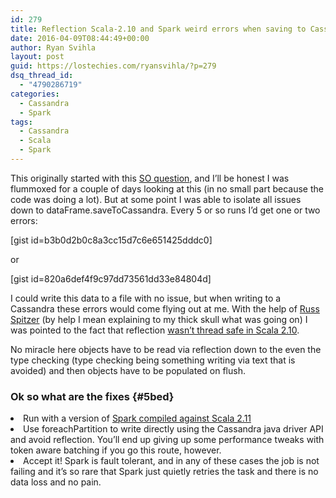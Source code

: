 ```yaml
---
id: 279
title: Reflection Scala-2.10 and Spark weird errors when saving to Cassandra
date: 2016-04-09T08:44:49+00:00
author: Ryan Svihla
layout: post
guid: https://lostechies.com/ryansvihla/?p=279
dsq_thread_id:
  - "4790286719"
categories:
  - Cassandra
  - Spark
tags:
  - Cassandra
  - Scala
  - Spark
---
```

<p id="d1a6">
  This originally started with this <a href="http://stackoverflow.com/questions/35024274/java-io-invalidclassexception-org-apache-spark-sql-types-timestamptype-and-java/35187029#35187029" rel="nofollow" data-href="http://stackoverflow.com/questions/35024274/java-io-invalidclassexception-org-apache-spark-sql-types-timestamptype-and-java/35187029#35187029">SO question</a>, and I’ll be honest I was flummoxed for a couple of days looking at this (in no small part because the code was doing a lot). But at some point I was able to isolate all issues down to dataFrame.saveToCassandra. Every 5 or so runs I’d get one or two errors:
</p>

[gist id=b3b0d2b0c8a3cc15d7c6e651425dddc0]

<p id="716c">
  or
</p>

[gist id=820a6def4f9c97dd73561dd33e84804d]

<p id="186f">
  I could write this data to a file with no issue, but when writing to a Cassandra these errors would come flying out at me. With the help of <a href="https://twitter.com/RussSpitzer" rel="nofollow" data-href="https://twitter.com/RussSpitzer">Russ Spitzer</a> (by help I mean explaining to my thick skull what was going on) I was pointed to the fact that reflection <a href="http://docs.scala-lang.org/overviews/reflection/thread-safety.html" rel="nofollow" data-href="http://docs.scala-lang.org/overviews/reflection/thread-safety.html">wasn’t thread safe in Scala 2.10</a>.
</p>

<p id="bde5">
  No miracle here objects have to be read via reflection down to the even the type checking (type checking being something writing via text that is avoided) and then objects have to be populated on flush.
</p>

### Ok so what are the fixes {#5bed}

<li id="ae55">
  Run with a version of <a href="http://spark.apache.org/docs/latest/building-spark.html#building-for-scala-211" rel="nofollow" data-href="http://spark.apache.org/docs/latest/building-spark.html#building-for-scala-211">Spark compiled against Scala 2.11</a>
</li>
<li id="e9f8">
  Use foreachPartition to write directly using the Cassandra java driver API and avoid reflection. You’ll end up giving up some performance tweaks with token aware batching if you go this route, however.
</li>
<li id="a862">
  Accept it! Spark is fault tolerant, and in any of these cases the job is not failing and it’s so rare that Spark just quietly retries the task and there is no data loss and no pain.
</li>